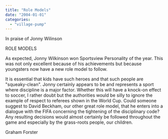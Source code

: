 ```yaml
---
title: "Role Models"
date: "2004-01-01"
categories: 
  - "village-pump"
---
```


In praise of Jonny Wilinson

ROLE MODELS

As expected, Jonny Wilkinson won Sportsview Personality of the year. This was not only excellent because of his achievements but because youngsters now have a new role model to follow.

It is essential that kids have such heroes and that such people are "squeaky-clean". Jonny certainly appears to be and represents a sport where discipline is a major factor. Whether this will have a knock-on effect to soccer, I rather doubt but the authorities would be silly to ignore the example of respect to referees shown in the World Cup. Could someone suggest to David Beckham, our other great role model, that he enters into a dialogue with the FIFA concerning the tightening of the disciplinary code? Any resulting decisions would almost certainly be followed throughout the game and especially by the grass-roots people, our children.

Graham Forster
